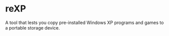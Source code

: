 # reXP
A tool that lests you copy pre-installed Windows XP programs and games to a portable storage device.
